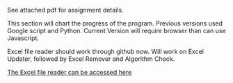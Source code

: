 
See attached pdf for assignment details.

This section will chart the progress of the program. Previous versions used Google script and Python. Current Version will require browser than can use Javascript.

Excel file reader should work through github now. Will work on Excel Updater, followed by Excel Remover and Algorithm Check. 

 [The Excel file reader can be accessed here](https://nikohernandiz.github.io/CRM/uploadFile.html)
